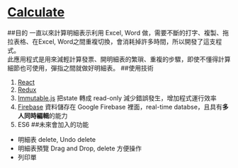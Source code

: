 # <a href="https://cacocacoon.github.io/calculate/">Calculate</a>
##目的
一直以來計算明細表示利用 Excel, Word 做，需要不斷的打字、複製、拖拉表格、在Excel, Word之間重複切換，會消耗掉許多時間，所以開發了這支程式。<br />
此應用程式是用來減輕計算發票、開明細表的繁瑣、重複的步驟，即使不懂得計算細節也可使用，彈指之間就做好明細表。
##使用技術
1. <a href="https://facebook.github.io/react/">React</a>
2. <a href="http://redux.js.org/">Redux</a>
3. <a href="https://facebook.github.io/immutable-js/">Immutable.js</a>
把state 轉成 read-only 減少錯誤發生，增加程式運行效率
4. <a href="https://firebase.google.com/">Firebase</a> 資料儲存在 Google Firebase 裡面，real-time databse，且具有**多人同時編輯**的能力
5. ES6
##未來會加入的功能
* 明細表 delete, Undo delete
* 明細表預覽 Drag and Drop, delete 方便操作
* 列印單
